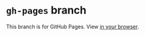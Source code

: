 # `gh-pages` branch
This branch is for GitHub Pages. View [in your browser](http://LB--.GitHub.IO/Cosmos/).
